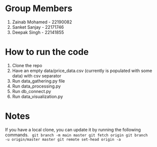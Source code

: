 # Group Members
1. Zainab Mohamed - 22190082
2. Sanket Sanjay - 22171746
3. Deepak Singh - 22141855

# How to run the code
1. Clone the repo
2. Have an empty data/price_data.csv (currently is populated with some data) with csv separator
3. Run data_gathering.py file
4. Run data_processing.py
5. Run db_connect.py
6. Run data_visualization.py

# Notes
If you have a local clone, you can update it by running the following commands.
<code>
  git branch -m main master
  git fetch origin
  git branch -u origin/master master
  git remote set-head origin -a
</code>
